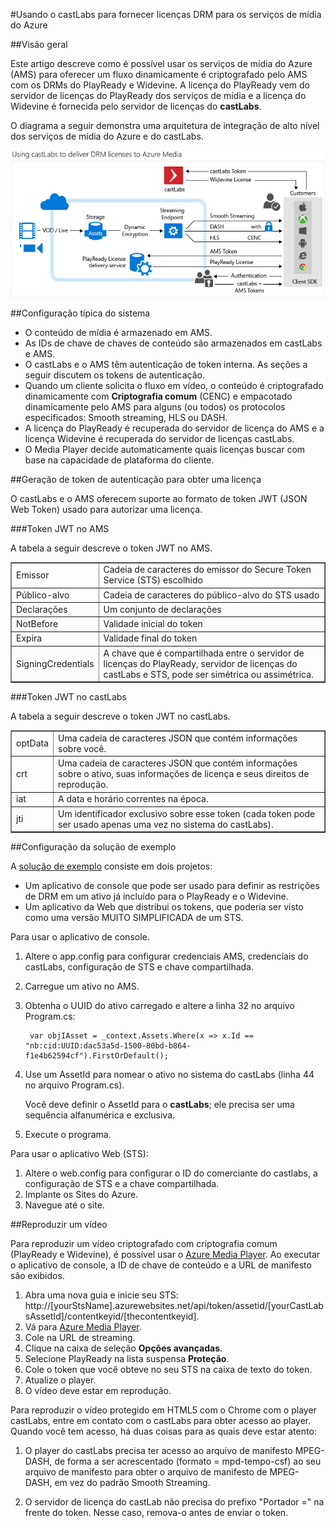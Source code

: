 <properties 
	pageTitle="Usando o castLabs para fornecer licenças DRM para os serviços de mídia do Azure" 
	description="Este artigo descreve como é possível usar os serviços de mídia do Azure (AMS) para oferecer um fluxo dinamicamente é criptografado pelo AMS com os DRMs do PlayReady e Widevine. A licença do PlayReady vem do servidor de licenças do PlayReady dos serviços de mídia e a licença do Widevine é fornecida pelo servidor de licenças do castLabs." 
	services="media-services" 
	documentationCenter="" 
	authors="Juliako" 
	manager="dwrede" 
	editor=""/>

<tags 
	ms.service="media-services" 
	ms.workload="media" 
	ms.tgt_pltfrm="na" 
	ms.devlang="na" 
	ms.topic="article" 
	ms.date="05/12/2015" 
	ms.author="juliako"/>


#Usando o castLabs para fornecer licenças DRM para os serviços de mídia do Azure

##Visão geral

Este artigo descreve como é possível usar os serviços de mídia do Azure (AMS) para oferecer um fluxo dinamicamente é criptografado pelo AMS com os DRMs do PlayReady e Widevine. A licença do PlayReady vem do servidor de licenças do PlayReady dos serviços de mídia e a licença do Widevine é fornecida pelo servidor de licenças do **castLabs**.

O diagrama a seguir demonstra uma arquitetura de integração de alto nível dos serviços de mídia do Azure e do castLabs.

![Página Escala](./media/media-services-castlabs-integration/media-services-castlabs-integration.png)

##Configuração típica do sistema

- O conteúdo de mídia é armazenado em AMS.
- As IDs de chave de chaves de conteúdo são armazenados em castLabs e AMS.
- O castLabs e o AMS têm autenticação de token interna. As seções a seguir discutem os tokens de autenticação. 
- Quando um cliente solicita o fluxo em vídeo, o conteúdo é criptografado dinamicamente com **Criptografia comum** (CENC) e empacotado dinamicamente pelo AMS para alguns (ou todos) os protocolos especificados: Smooth streaming, HLS ou DASH. 
- A licença do PlayReady é recuperada do servidor de licença do AMS e a licença Widevine é recuperada do servidor de licenças castLabs. 
- O Media Player decide automaticamente quais licenças buscar com base na capacidade de plataforma do cliente. 

##Geração de token de autenticação para obter uma licença

O castLabs e o AMS oferecem suporte ao formato de token JWT (JSON Web Token) usado para autorizar uma licença.

###Token JWT no AMS 

A tabela a seguir descreve o token JWT no AMS.

<table border="1">
<tr><td>Emissor</td><td>Cadeia de caracteres do emissor do Secure Token Service (STS) escolhido</td></tr>
<tr><td>Público-alvo</td><td>Cadeia de caracteres do público-alvo do STS usado</td></tr>
<tr><td>Declarações</td><td>Um conjunto de declarações</td></tr>
<tr><td>NotBefore</td><td>Validade inicial do token</td></tr>
<tr><td>Expira</td><td>Validade final do token</td></tr>
<tr><td>SigningCredentials</td><td>A chave que é compartilhada entre o servidor de licenças do PlayReady, servidor de licenças do castLabs e STS, pode ser simétrica ou assimétrica.</td></tr>
</table>

###Token JWT no castLabs

A tabela a seguir descreve o token JWT no castLabs.

<table border="1">
<tr><td>optData</td><td>Uma cadeia de caracteres JSON que contém informações sobre você. </td></tr>
<tr><td>crt</td><td>Uma cadeia de caracteres JSON que contém informações sobre o ativo, suas informações de licença e seus direitos de reprodução.</td></tr>
<tr><td>iat</td><td>A data e horário correntes na época.</td></tr>
<tr><td>jti</td><td>Um identificador exclusivo sobre esse token (cada token pode ser usado apenas uma vez no sistema do castLabs).</td></tr>
</table>

##Configuração da solução de exemplo 

A [solução de exemplo](https://github.com/AzureMediaServicesSamples/CastlabsIntegration) consiste em dois projetos:

-	Um aplicativo de console que pode ser usado para definir as restrições de DRM em um ativo já incluído para o PlayReady e o Widevine.
-	Um aplicativo da Web que distribui os tokens, que poderia ser visto como uma versão MUITO SIMPLIFICADA de um STS.


Para usar o aplicativo de console.

1.	Altere o app.config para configurar credenciais AMS, credenciais do castLabs, configuração de STS e chave compartilhada.
2.	Carregue um ativo no AMS.
3.	Obtenha o UUID do ativo carregado e altere a linha 32 no arquivo Program.cs:

		 var objIAsset = _context.Assets.Where(x => x.Id == "nb:cid:UUID:dac53a5d-1500-80bd-b864-f1e4b62594cf").FirstOrDefault();

4.	Use um AssetId para nomear o ativo no sistema do castLabs (linha 44 no arquivo Program.cs).

	Você deve definir o AssetId para o **castLabs**; ele precisa ser uma sequência alfanumérica e exclusiva.

5.	Execute o programa.


Para usar o aplicativo Web (STS):

1.	Altere o web.config para configurar o ID do comerciante do castlabs, a configuração de STS e a chave compartilhada.
2.	Implante os Sites do Azure.
3.	Navegue até o site.

##Reproduzir um vídeo

Para reproduzir um vídeo criptografado com criptografia comum (PlayReady e Widevine), é possível usar o [Azure Media Player](http://amsplayer.azurewebsites.net/azuremediaplayer.html). Ao executar o aplicativo de console, a ID de chave de conteúdo e a URL de manifesto são exibidos.

1.	Abra uma nova guia e inicie seu STS: http://[yourStsName].azurewebsites.net/api/token/assetid/[yourCastLabsAssetId]/contentkeyid/[thecontentkeyid].
2.	Vá para [Azure Media Player](http://amsplayer.azurewebsites.net/azuremediaplayer.html).
3.	Cole na URL de streaming.
4.	Clique na caixa de seleção **Opções avançadas**.
5.	Selecione PlayReady na lista suspensa **Proteção**.
6.	Cole o token que você obteve no seu STS na caixa de texto do token.
7.	Atualize o player.
8.	O vídeo deve estar em reprodução.

Para reproduzir o vídeo protegido em HTML5 com o Chrome com o player castLabs, entre em contato com o castLabs para obter acesso ao player. Quando você tem acesso, há duas coisas para as quais deve estar atento:

1.	O player do castLabs precisa ter acesso ao arquivo de manifesto MPEG-DASH, de forma a ser acrescentado (formato = mpd-tempo-csf) ao seu arquivo de manifesto para obter o arquivo de manifesto de MPEG-DASH, em vez do padrão Smooth Streaming.

2.	O servidor de licença do castLab não precisa do prefixo "Portador =" na frente do token. Nesse caso, remova-o antes de enviar o token.

<!---HONumber=58--> 